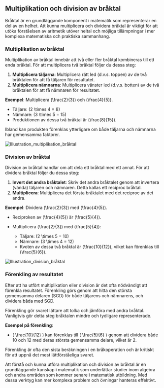 ## Multiplikation och division av bråktal

Bråktal är en grundläggande komponent i matematik som representerar en del av en helhet. Att kunna multiplicera och dividera bråktal är viktigt för att utöka förståelsen av aritmetik utöver heltal och möjliga tillämpningar i mer komplexa matematiska och praktiska sammanhang.

### Multiplikation av bråktal

Multiplikation av bråktal innebär att två eller fler bråktal kombineras till ett enda bråktal. För att multiplicera två bråktal följer du dessa steg:

1. **Multiplicera täljarna**: Multiplicera rätt led (d.v.s. toppen) av de två bråktalen för att få täljaren för resultatet.
2. **Multiplicera nämnarna**: Multiplicera vänster led (d.v.s. botten) av de två bråktalen för att få nämnaren för resultatet.

**Exempel**: Multiplicera \(\frac{2}{3}\) och \(\frac{4}{5}\).

- Täljare: \(2 \times 4 = 8\)
- Nämnare: \(3 \times 5 = 15\)
- Produktionen av dessa två bråktal är \(\frac{8}{15}\).

Ibland kan produkten förenklas ytterligare om både täljarna och nämnarna har gemensamma faktorer.

![Illustration_multiplikation_bråktal](Illustration_multiplikation_bråktal.png)

### Division av bråktal

Division av bråktal handlar om att dela ett bråktal med ett annat. För att dividera bråktal följer du dessa steg:

1. **Invert det andra bråktalet**: Skriv det andra bråktalet genom att invertera (vända) täljaren och nämnaren. Detta kallas ett reciproc bråktal.
2. **Multiplicera**: Multiplicera det första bråktalet med det reciproc av det andra.

**Exempel**: Dividera \(\frac{2}{3}\) med \(\frac{4}{5}\).

- Reciproken av \(\frac{4}{5}\) är \(\frac{5}{4}\).
- Multiplicera \(\frac{2}{3}\) med \(\frac{5}{4}\):

  - Täljare: \(2 \times 5 = 10\)
  - Nämnare: \(3 \times 4 = 12\)
  - Kvoten av dessa två bråktal är \(\frac{10}{12}\), vilket kan förenklas till \(\frac{5}{6}\).

![Illustration_division_bråktal](Illustration_division_bråktal.png)

### Förenkling av resultatet

Efter att ha utfört multiplikation eller division är det ofta nödvändigt att förenkla resultatet. Förenkling görs genom att hitta den största gemensamma delaren (SGD) för både täljarens och nämnarens, och dividera båda med SGD.

Förenkling gör svaret lättare att tolka och jämföra med andra bråktal. Vanligtvis gör detta steg bråktalen mindre och tydligare representerade.

**Exempel på förenkling**:

- \( \frac{10}{12} \) kan förenklas till \( \frac{5}{6} \) genom att dividera både 10 och 12 med deras största gemensamma delare, vilket är 2.

Förenkling är ofta den sista beräkningen i en bråkoperation och är kritiskt för att uppnå det mest lättförståeliga svaret.

Att förstå och kunna utföra multiplikation och division av bråktal är en grundläggande kunskap i matematik som underlättar studier inom algebra och andra områden som kommer senare i matematisk utbildning. Med dessa verktyg kan mer komplexa problem och övningar hanteras effektivt.